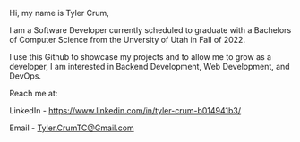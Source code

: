 Hi, my name is Tyler Crum,

  I am a Software Developer currently scheduled to graduate with a Bachelors of Computer Science from the Unversity of Utah in Fall of 2022.

  I use this Github to showcase my projects and to allow me to grow as a developer, I am interested in Backend Development, Web Development, and DevOps.
  
  Reach me at:
  
  LinkedIn - https://www.linkedin.com/in/tyler-crum-b014941b3/
  
  Email - Tyler.CrumTC@Gmail.com
  


<!---
Crumbleberry/Crumbleberry is a ✨ special ✨ repository because its `README.md` (this file) appears on your GitHub profile.
You can click the Preview link to take a look at your changes.
--->
